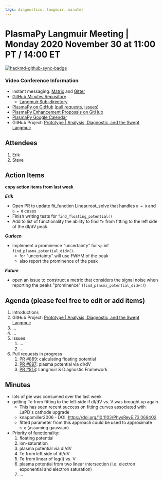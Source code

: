```yaml
---
tags: diagnostics, langmuir, minutes
---
```


# PlasmaPy Langmuir Meeting | Monday 2020 November 30 at 11:00 PT / 14:00 ET

[![hackmd-github-sync-badge](https://hackmd.io/vkw0IQYKRWCsFgbYpPMGMw/badge)](https://hackmd.io/vkw0IQYKRWCsFgbYpPMGMw)

### Video Conference Information
* Instant messaging: [Matrix](https://element.im/app/#/room/#plasmapy:openastronomy.org) and [Gitter](https://gitter.im/PlasmaPy/Lobby)
* [GitHub Minutes Repository](https://github.com/PlasmaPy/plasmapy-meeting-notes)
    * [Langmuir Sub-directory](https://github.com/PlasmaPy/plasmapy-meeting-notes/tree/master/langmuir_2020-present)
* [PlasmaPy on GitHub](https://github.com/PlasmaPy/plasmapy) ([pull requests](https://github.com/PlasmaPy/plasmapy/pulls), [issues](https://github.com/PlasmaPy/plasmapy/issues))
* [PlasmaPy Enhancement Proposals on GitHub](https://github.com/PlasmaPy/PlasmaPy-PLEPs)
* [PlasmaPy Google Calendar](https://calendar.google.com/calendar?cid=bzVsb3ZkcW0zaWxsam00ZTlrMDd2cmw5bWdAZ3JvdXAuY2FsZW5kYXIuZ29vZ2xlLmNvbQ)
* GitHub Project: [Prototype | Analysis, Diagnostic, and the Swept Langmuir](https://github.com/PlasmaPy/PlasmaPy/projects/19)

## Attendees

1. Erik
2. Steve

## Action Items

**copy action items from last week**

***Erik***
* Open PR to update fit_function Linear.root_solve that handles `m = 0` and `b = 0` cases
* Finish writing tests for `find_floating_potential()`
* Add to list of functionality the ability to find `Te` from fitting to the left side of the dI/dV peak.

***Gurleen***
* Implement a prominence "uncertainty" for `vp` inf `find_plasma_potential_didv()`.
    * for "uncertainty" will use FWHM of the peak
    * also report the prominence of the peak

***Future***
* open an issue to construct a metric that considers the signal noise when reporting the peaks "prominence" (`find_plasma_potential_didv()`)

## Agenda (please feel free to edit or add items)

1. Introductions
2. GitHub Project: [Prototype | Analysis, Diagnostic, and the Swept Langmuir](https://github.com/PlasmaPy/PlasmaPy/projects/19)
3. ...
4. ...
5. Issues
    1. ...
    2. ...
6. Pull requests in progress 
    1. [PR #889](https://github.com/PlasmaPy/PlasmaPy/pull/889): calculating floating potential
    2. [PR #897](https://github.com/PlasmaPy/PlasmaPy/pull/897): plasma potential via dI/dV
    3. [PR #813](https://github.com/PlasmaPy/PlasmaPy/pull/813): Langmuir & Diagnostic Framework

## Minutes

* lots of pie was consumed over the last week
* getting Te from fitting to the left-side if dI/dV vs. V was brought up again
    * This has seen recent success on fitting curves associated with LaPD's cathode upgrade
    * knappmiller2006 - DOI: https://doi.org/10.1103/PhysRevE.73.066402
    * fitted parameter from this approach could be used to approximate `n_e` (assuming gaussian)
* Priority of functionality:
    1. floating potential
    1. ion-saturation
    1. plasma potential via dI/dV
    1. Te from left side of dI/dV
    2. Te from linear of log(I) vs. V
    3. plasma potential from two linear intersection (i.e. electron exponential and electron saturation)
    4. ...


